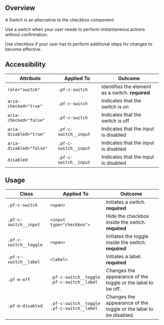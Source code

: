 ## Overview

A Switch is an alternative to the checkbox component.

Use a switch when your user needs to perform instantaneous actions without confirmation.

Use checkbox if your user has to perform additional steps for changes to become effective.

## Accessibility

| Attribute | Applied To | Outcome |
| -- | -- | -- |
| `role="switch"` | `.pf-c-switch` |  Identifies the element as a switch. **required** |
| `aria-checked="true"` | `.pf-c-switch` |  Indicates that the switch is on |
| `aria-checked="false"` | `.pf-c-switch` |  Indicates that the switch is off |
| `aria-disabled="true"` | `.pf-c-switch__input` |  Indicates that the input is disabled |
| `aria-disabled="false"` | `.pf-c-switch__input` |  Indicates that the input is disabled |
| `disabled` | `.pf-c-switch__input` |  Indicates that the input is disabled |

## Usage

| Class | Applied To | Outcome |
| -- | -- | -- |
| `.pf-c-switch` | `<span>` |  Initiates a switch. **required**  |
| `.pf-c-switch__input` | `<input type="checkbox">` |  Hide the checkbox inside the switch. **required**  |
| `.pf-c-switch__toggle` | `<span>` |  Initiates the toggle inside the switch. **required**  |
| `.pf-c-switch__label` | `<label>` |  Initiates a label. **required**  |
| `.pf-m-off` | `.pf-c-switch__toggle` `.pf-c-switch__label`  |  Changes the appearance of the toggle or the label to be off. |
| `.pf-m-disabled` | `.pf-c-switch__toggle` `.pf-c-switch__label` |  Changes the appearance of the toggle or the label to be disabled. |

